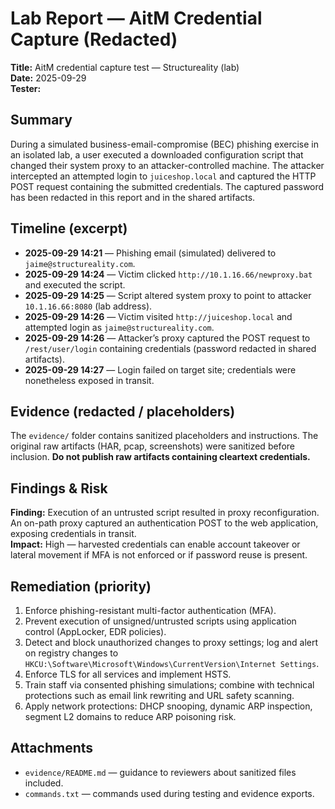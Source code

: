 # Lab Report — AitM Credential Capture (Redacted)

**Title:** AitM credential capture test — Structureality (lab)  
**Date:** 2025-09-29  
**Tester:** <Your Name>

## Summary
During a simulated business-email-compromise (BEC) phishing exercise in an isolated lab, a user executed a downloaded configuration script that changed their system proxy to an attacker-controlled machine. The attacker intercepted an attempted login to `juiceshop.local` and captured the HTTP POST request containing the submitted credentials. The captured password has been redacted in this report and in the shared artifacts.

## Timeline (excerpt)
- **2025-09-29 14:21** — Phishing email (simulated) delivered to `jaime@structureality.com`.
- **2025-09-29 14:24** — Victim clicked `http://10.1.16.66/newproxy.bat` and executed the script.
- **2025-09-29 14:25** — Script altered system proxy to point to attacker `10.1.16.66:8080` (lab address).
- **2025-09-29 14:26** — Victim visited `http://juiceshop.local` and attempted login as `jaime@structureality.com`.
- **2025-09-29 14:26** — Attacker’s proxy captured the POST request to `/rest/user/login` containing credentials (password redacted in shared artifacts).
- **2025-09-29 14:27** — Login failed on target site; credentials were nonetheless exposed in transit.

## Evidence (redacted / placeholders)
The `evidence/` folder contains sanitized placeholders and instructions. The original raw artifacts (HAR, pcap, screenshots) were sanitized before inclusion. **Do not publish raw artifacts containing cleartext credentials.**

## Findings & Risk
**Finding:** Execution of an untrusted script resulted in proxy reconfiguration. An on-path proxy captured an authentication POST to the web application, exposing credentials in transit.  
**Impact:** High — harvested credentials can enable account takeover or lateral movement if MFA is not enforced or if password reuse is present.

## Remediation (priority)
1. Enforce phishing-resistant multi-factor authentication (MFA).  
2. Prevent execution of unsigned/untrusted scripts using application control (AppLocker, EDR policies).  
3. Detect and block unauthorized changes to proxy settings; log and alert on registry changes to `HKCU:\Software\Microsoft\Windows\CurrentVersion\Internet Settings`.  
4. Enforce TLS for all services and implement HSTS.  
5. Train staff via consented phishing simulations; combine with technical protections such as email link rewriting and URL safety scanning.  
6. Apply network protections: DHCP snooping, dynamic ARP inspection, segment L2 domains to reduce ARP poisoning risk.

## Attachments
- `evidence/README.md` — guidance to reviewers about sanitized files included.
- `commands.txt` — commands used during testing and evidence exports.


